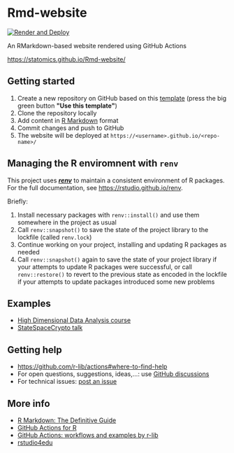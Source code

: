 # Rmd-website

<!-- Badge to show GHA rendering status: adapt URL to your own repo! -->

[![Render and Deploy](https://github.com/statOmics/Rmd-website/workflows/Render%20and%20Deploy/badge.svg)](https://github.com/statOmics/Rmd-website/actions)


An RMarkdown-based website rendered using GitHub Actions

https://statomics.github.io/Rmd-website/


## Getting started

1. Create a new repository on GitHub based on this [template][GH-template] (press the big green button __"Use this template"__)
2. Clone the repository locally
3. Add content in [R Markdown](http://rmarkdown.rstudio.com) format
4. Commit changes and push to GitHub
5. The website will be deployed at `https://<username>.github.io/<repo-name>/`

## Managing the R enviromnent with `renv`

This project uses [__*renv*__](https://rstudio.github.io/renv) to maintain a consistent environment of R packages.
For the full documentation, see https://rstudio.github.io/renv.

Briefly:

1. Install necessary packages with `renv::install()` and use them somewhere in the project as usual
2. Call `renv::snapshot()` to save the state of the project library to the lockfile (called `renv.lock`)
3. Continue working on your project, installing and updating R packages as needed
4. Call `renv::snapshot()` again to save the state of your project library if your attempts to update R packages were successful, or call `renv::restore()` to revert to the previous state as encoded in the lockfile if your attempts to update packages introduced some new problems

## Examples

- [High Dimensional Data Analysis course](https://github.com/statOmics/HDA2020)
- [StateSpaceCrypto talk](https://github.com/statOmics/StateSpaceCrypto)

## Getting help

- <https://github.com/r-lib/actions#where-to-find-help>
- For open questions, suggestions, ideas,...: use [GitHub discussions](https://github.com/statOmics/Rmd-website/discussions)
- For technical issues: [post an issue](https://github.com/statOmics/Rmd-website/issues)

## More info

- [R Markdown: The Definitive Guide](https://bookdown.org/yihui/rmarkdown/)
- [GitHub Actions for R](https://www.jimhester.com/talk/2020-rsc-github-actions/)
- [GitHub Actions: workflows and examples by r-lib](https://github.com/r-lib/actions)
- [rstudio4edu](https://rstudio4edu.github.io/rstudio4edu-book/)

[GH-template]: https://docs.github.com/en/github/creating-cloning-and-archiving-repositories/creating-a-repository-from-a-template
